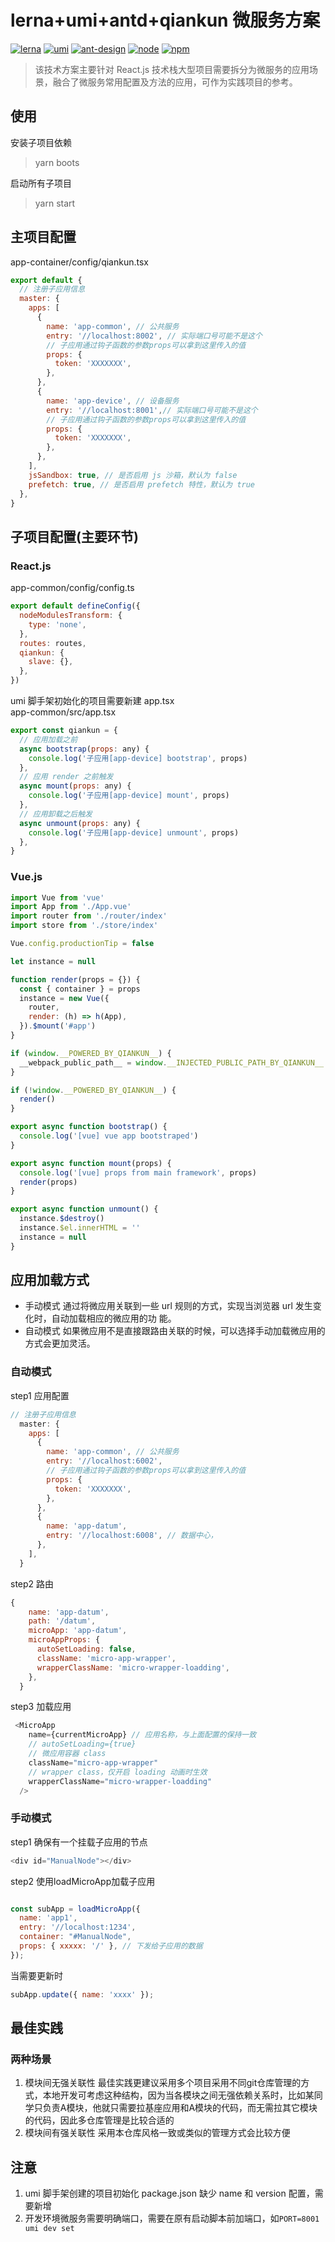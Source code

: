 
# lerna+umi+antd+qiankun 微服务方案

[![lerna](https://img.shields.io/badge/maintained%20with-lerna-cc00ff.svg)](https://lerna.js.org/)
[![umi](https://img.shields.io/badge/umi-3.5.17-brightgreen)](https://umijs.org/zh-CN/docs)
[![ant-design](https://img.shields.io/badge/ant--design-6.5.0-brightgreen)](https://ant.design/docs/spec/introduce-cn)
[![node](https://img.shields.io/badge/node-14.3.1-brightgreen)]()
[![npm](https://img.shields.io/badge/npm-6.14.8-brightgreen)]()

> 该技术方案主要针对 React.js 技术栈大型项目需要拆分为微服务的应用场景，融合了微服务常用配置及方法的应用，可作为实践项目的参考。

## 使用

安装子项目依赖

> yarn boots

启动所有子项目

> yarn start

## 主项目配置

app-container/config/qiankun.tsx

```js
export default {
  // 注册子应用信息
  master: {
    apps: [
      {
        name: 'app-common', // 公共服务
        entry: '//localhost:8002', // 实际端口号可能不是这个
        // 子应用通过钩子函数的参数props可以拿到这里传入的值
        props: {
          token: 'XXXXXXX',
        },
      },
      {
        name: 'app-device', // 设备服务
        entry: '//localhost:8001',// 实际端口号可能不是这个
        // 子应用通过钩子函数的参数props可以拿到这里传入的值
        props: {
          token: 'XXXXXXX',
        },
      },
    ],
    jsSandbox: true, // 是否启用 js 沙箱，默认为 false
    prefetch: true, // 是否启用 prefetch 特性，默认为 true
  },
}
```

## 子项目配置(主要环节)

### React.js

app-common/config/config.ts

```js
export default defineConfig({
  nodeModulesTransform: {
    type: 'none',
  },
  routes: routes,
  qiankun: {
    slave: {},
  },
})
```

umi 脚手架初始化的项目需要新建 app.tsx  
app-common/src/app.tsx

```js
export const qiankun = {
  // 应用加载之前
  async bootstrap(props: any) {
    console.log('子应用[app-device] bootstrap', props)
  },
  // 应用 render 之前触发
  async mount(props: any) {
    console.log('子应用[app-device] mount', props)
  },
  // 应用卸载之后触发
  async unmount(props: any) {
    console.log('子应用[app-device] unmount', props)
  },
}
```


### Vue.js

```js
import Vue from 'vue'
import App from './App.vue'
import router from './router/index'
import store from './store/index'

Vue.config.productionTip = false

let instance = null

function render(props = {}) {
  const { container } = props
  instance = new Vue({
    router,
    render: (h) => h(App),
  }).$mount('#app')
}

if (window.__POWERED_BY_QIANKUN__) {
  __webpack_public_path__ = window.__INJECTED_PUBLIC_PATH_BY_QIANKUN__
}

if (!window.__POWERED_BY_QIANKUN__) {
  render()
}

export async function bootstrap() {
  console.log('[vue] vue app bootstraped')
}

export async function mount(props) {
  console.log('[vue] props from main framework', props)
  render(props)
}

export async function unmount() {
  instance.$destroy()
  instance.$el.innerHTML = ''
  instance = null
}

```

## 应用加载方式
- 手动模式 通过将微应用关联到一些 url 规则的方式，实现当浏览器 url 发生变化时，自动加载相应的微应用的功  能。
- 自动模式 如果微应用不是直接跟路由关联的时候，可以选择手动加载微应用的方式会更加灵活。
### 自动模式

step1 应用配置
```js
// 注册子应用信息
  master: {
    apps: [
      {
        name: 'app-common', // 公共服务
        entry: '//localhost:6002',
        // 子应用通过钩子函数的参数props可以拿到这里传入的值
        props: {
          token: 'XXXXXXX',
        },
      },
      {
        name: 'app-datum', 
        entry: '//localhost:6008', // 数据中心，
      },
    ],
  }

```
step2 路由

```js
{
    name: 'app-datum',
    path: '/datum',
    microApp: 'app-datum',
    microAppProps: {
      autoSetLoading: false,
      className: 'micro-app-wrapper',
      wrapperClassName: 'micro-wrapper-loadding',
    },
  }
```

step3 加载应用

```js
 <MicroApp
    name={currentMicroApp} // 应用名称，与上面配置的保持一致
    // autoSetLoading={true}
    // 微应用容器 class
    className="micro-app-wrapper"
    // wrapper class，仅开启 loading 动画时生效
    wrapperClassName="micro-wrapper-loadding"
  />
```

### 手动模式

step1  确保有一个挂载子应用的节点
```js
<div id="ManualNode"></div>
```

step2 使用loadMicroApp加载子应用
```js

const subApp = loadMicroApp({
  name: 'app1',
  entry: '//localhost:1234',
  container: "#ManualNode",
  props: { xxxxx: '/' }, // 下发给子应用的数据
});
```


 当需要更新时
```js
subApp.update({ name: 'xxxx' });
```
## 最佳实践
### 两种场景
1. 模块间无强关联性
最佳实践更建议采用多个项目采用不同git仓库管理的方式，本地开发可考虑这种结构，因为当各模块之间无强依赖关系时，比如某同学只负责A模块，他就只需要拉基座应用和A模块的代码，而无需拉其它模块的代码，因此多仓库管理是比较合适的  
2. 模块间有强关联性
采用本仓库风格一致或类似的管理方式会比较方便

## 注意

1. umi 脚手架创建的项目初始化 package.json 缺少 name 和 version 配置，需要新增
2. 开发环境微服务需要明确端口，需要在原有启动脚本前加端口，如`PORT=8001 umi dev set `

